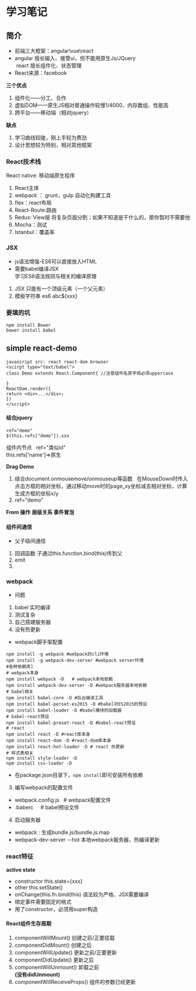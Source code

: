 # 学习笔记

## 简介
- 前端三大框架：angular\vue\react   
- angular 擅长输入、接管ui，但不能用原生Js/JQuery  
  react 擅长组件化、状态管理   
- React来源：facebook       

__三个优点__     
1. 组件化——分工、合作
2. 虚拟DOM——原生JS相对普通操作较慢1/4000、内存数组、性能高
3. 跨平台——移动端（相对jquery）   

__缺点__    
1. 学习曲线较陡，刚上手较为费劲
2. 设计思想较为特别，相对其他框架

### React技术栈
React native: 移动端原生程序
1. React主体<br>
2. webpack ： grunt，gulp 自动化构建工具<br>
3. flex：react布局<br>
4. React-Route:路由<br>
5. Redux: View层 将复杂页面分割；如果不知道是干什么的，那你暂时不需要他<br>
6. Mocha：测试<br>
7. Istanbul：覆盖率<br>

### JSX
- js语法增强-ES6可以直接放入HTML    
- 需要babel编译JSX          
学习ES6语法规则与相关的编译原理    
1. JSX 只能有一个顶级元素（一个父元素）   
2. 模板字符串 es6 abc${xxx}    
### 要填的坑
```
npm install Bower   
bower install babel    
```

## simple react-demo
```
javascript src: react react-dom browser
<scirpt type="text/babel">
class Demo extends React.Component{ //注意组件名首字母必须uppercase

}
ReactDom.render({
return <div>...</div>;
})
</script>
```
#### 结合jquery
```
ref="demo"    
$(this.refs["demo"]).xxx  
```
组件内节点   
ref="类似id"    
this.refs['name']=>原生     

__Drag Demo__
1. 结合document.onmousemove/onmouseup等函数   
在MouseDown时传入点击方框的相对坐标，通过移动move时的page_xy坐标减去相对坐标，计算生成方框的坐标x/y
2. ref="demo"   

__From 操作__
__层级关系 事件冒泡__

#### 组件间通信
- 父子级间通信
1. 回调函数 子通过this.function.bind(this)传到父
2. emit
3. 
### webpack
- 问题
1. babel 实时编译
2. 测试复杂
3. 自己搭建服务器
4. 没有热更新
- webpack脚手架配置
```
npm install -g webpack #webpack的cli环境
npm install -g webpack-dev-server #webpack server环境
#各种依赖库]
# webpack本身
npm install webpack -D   # webpack本地依赖
npm install webpack-dev-server -D #webpack服务器本地依赖
# babel相关
npm install babel-core -D #后台编译工具
npm install babel-perset-es2015 -D #babel对ES2015的预设
npm install babel-loader -D #babel模块的加载器
# babel-react预设
npm install babel-preset-react -D #babel-react预设
# react
npm install react -D #react库本身
npm install react-dom -D #react-dom库本身
npm install react-hot-loader -D # react 热更新
# 样式表相关
npm install style-loader -D
npm install css-loader -D
```
- 在package.json目录下，`npm install`即可安装所有依赖  
3. 编写webpack的配置文件   
- webpack.config.js   # webpack配置文件
- .baberc     # babel预设文件
4. 启动服务器
- webpack : 生成bundle.js/bundle.js.map
- webpack-dev-server --hot 本地webpack服务器，热编译更新
### react特征
__active state__
- constructor this.state={xxx}
- other this.setState()
- onChange(this.fn.bind(this) 语法较为严格、JSX需要编译
- 绑定事件需要固定的格式
- 用了constructor，必须用super构造

#### React组件生存周期
1. componentWillMount() 创建之前/正要挂载
2. componentDidMount() 创建之后
3. componentWillUpdate() 更新之前/正要更新
4. componentDidUpdate() 更新之后
5. componentWillUnmount() 卸载之前  
__(没有didUnmount)__
6. componentWillReceiveProps() 组件的参数已经更新   
